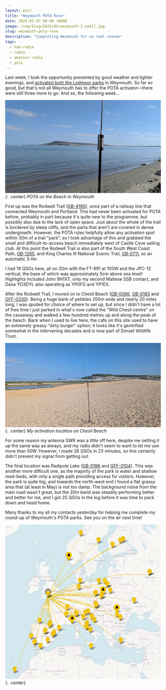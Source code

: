 ```yaml
---
layout: post
title: "Weymouth POTA Rove"
date: 2025-05-07 00:00 +0000
image: /img/blog/2025/05/weymouth-1-small.jpg
slug: weymouth-pota-rove
description: "Completing Weymouth for no real reason"
tags:
  - ham-radio
  - radio
  - amateur-radio
  - pota
---
```


Last week, I took the opportunity presented by good weather and lighter evenings, and [activated both the Lodmoor parks](/blog/summer-preview-week-pota-activations/) in Weymouth. So far so good, but that's not all Weymouth has to offer the POTA activator&mdash;there were still three more to go. And so, the following week...

![Small beach with an antenna, Portland in the background](/img/blog/2025/05/weymouth-1.jpg){: .center}
*POTA on the Beach in Weymouth*

First up was the Rodwell Trail ([GB-4190](https://pota.app/#/park/GB-4190)), once part of a railway line that connected Weymouth and Portland. This had never been activated for POTA before, probably in part because it's quite new to the programme, but possibly also due to the lack of open space. Just about the whole of the trail is bordered by steep cliffs, and the parts that aren't are covered in dense undergrowth. However, the POTA rules helpfully allow any activation spot within 30m of a trail "park", so I took advantage of this and grabbed the small and difficult-to-access beach immediately west of Castle Cove sailing club. At this point the Rodwell Trail is also part of the South West Coast Path, [GB-1265](https://pota.app/#/park/GB-1265), and King Charles III National Scenic Trail, [GB-0711](https://pota.app/#/park/GB-0711), so an automatic 3-fer.

I had 19 QSOs here, all on 20m with the FT-891 at 100W and the JPC-12 vertical, the base of which was approximately 5cm above sea level! Highlights included John 9H1XT, only my second Maltese SSB contact, and Dana YO3DYL also operating as YP0FD and YP1EX.

After the Rodwell Trail, I moved on to Chesil Beach ([GB-0066](https://pota.app/#/park/GB-0066), [GB-0183](https://pota.app/#/park/GB-0183) and [GFF-0330](https://wwff.co/directory/?showRef=GFF-0330)). Being a huge bank of pebbles 200m wide and nearly 20 miles long, I was spoiled for choice of where to set up, but since I didn't have a lot of free time I just parked in what's now called the "Wild Chesil centre" on the causeway and walked a few hundred metres up and along the peak of the beach. Back when I used to live here, the cafe on this site used to have an extremely greasy "dirty burger" option; it looks like it's gentrified somewhat in the intervening decades and is now part of Dorset Wildlife Trust.

![A stony beach with antenna set up, Portland in the background](/img/blog/2025/05/weymouth-2.jpg){: .center}
*My activation location on Chesil Beach*

For some reason my antenna SWR was a little off here, despite me setting it up the same way as always, and my radio didn't seem to want to let me use more than 50W. However, I made 26 QSOs in 23 minutes, so this certainly didn't prevent my signal from getting out.

The final location was Radipole Lake ([GB-0196](https://pota.app/#/park/GB-0196) and [GFF-0104](https://wwff.co/directory/?showRef=GFF-0104)). This was another more difficult one, as the majority of the park is water and shallow reed-beds, with only a single path providing access for visitors. However, the park is quite big, and towards the north-west end I found a flat grassy area that (at least in May) is not too damp. The background noise from the main road wasn't great, but the 20m band was steadily performing better and better for me, and I got 25 QSOs in the log before it was time to pack down and head home.

Many thanks to my all my contacts yesterday for helping me complete my round-up of Weymouth's POTA parks. See you on the air next time!

![Map of radio contacts](/img/blog/2025/05/weymouth-map.png){: .center}
